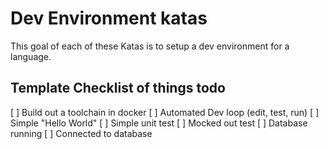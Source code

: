# Dev Environment katas

This goal of each of these Katas is to setup a dev environment for a language.

## Template Checklist of things todo

[ ] Build out a toolchain in docker
[ ] Automated Dev loop (edit, test, run)
[ ] Simple "Hello World"
[ ] Simple unit test
[ ] Mocked out test
[ ] Database running
[ ] Connected to database
